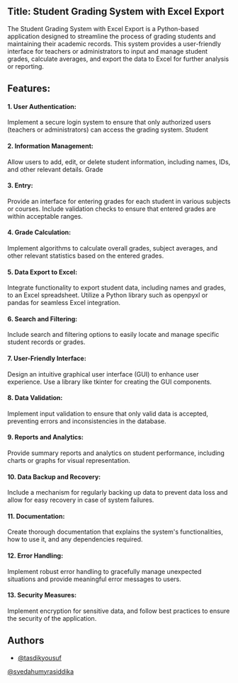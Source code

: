 
## Title: Student Grading System with Excel Export

The Student Grading System with Excel Export is a Python-based application designed to streamline the process of grading students and maintaining their academic records. This system provides a user-friendly interface for teachers or administrators to input and manage student grades, calculate averages, and export the data to Excel for further analysis or reporting.

## Features:

 #### 1. User Authentication:

Implement a secure login system to ensure that only authorized users (teachers or administrators) can access the grading system.
Student 
#### 2. Information Management:

Allow users to add, edit, or delete student information, including names, IDs, and other relevant details.
Grade
#### 3. Entry:

Provide an interface for entering grades for each student in various subjects or courses.
Include validation checks to ensure that entered grades are within acceptable ranges.
#### 4. Grade Calculation:

Implement algorithms to calculate overall grades, subject averages, and other relevant statistics based on the entered grades.
#### 5. Data Export to Excel:

Integrate functionality to export student data, including names and grades, to an Excel spreadsheet.
Utilize a Python library such as openpyxl or pandas for seamless Excel integration.
 #### 6. Search and Filtering:

Include search and filtering options to easily locate and manage specific student records or grades.
#### 7. User-Friendly Interface:

Design an intuitive graphical user interface (GUI) to enhance user experience.
Use a library like tkinter for creating the GUI components.
#### 8. Data Validation:

Implement input validation to ensure that only valid data is accepted, preventing errors and inconsistencies in the database.
#### 9. Reports and Analytics:

Provide summary reports and analytics on student performance, including charts or graphs for visual representation.
#### 10. Data Backup and Recovery:

Include a mechanism for regularly backing up data to prevent data loss and allow for easy recovery in case of system failures.
#### 11. Documentation:

Create thorough documentation that explains the system's functionalities, how to use it, and any dependencies required.
#### 12. Error Handling:

Implement robust error handling to gracefully manage unexpected situations and provide meaningful error messages to users.
#### 13. Security Measures:

Implement encryption for sensitive data, and follow best practices to ensure the security of the application.


## Authors

- [@tasdikyousuf](https://www.github.com/tasdikyousuf)

[@syedahumyrasiddika](https://www.github.com/syedahumyrasiddika)


